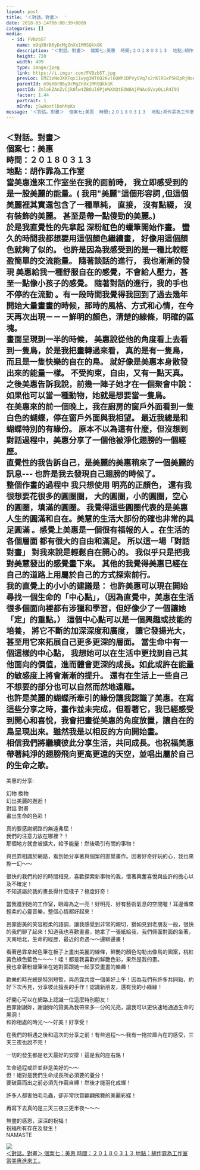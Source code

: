 ```yaml
---
layout: post
title: '＜對話。對畫＞  ' 
date: 2018-03-14T06:00:39+0000 
categories: [] 
media:
  - id: FVBzb5T
    name: m9qXBrB6yDcMgZnXx1MRSQkkGK
    description: '＜對話。對畫＞  個案七;美惠  時間;２０１８０３１３  地點;胡作霏為工作室  當美惠進來工..'   
    height: 720
    width: 499
    type: image/jpeg
    link: https://i.imgur.com/FVBzb5T.jpg
    prevLoc: EMZ1zNo3XKTqx11wyg3WT6Q2Kvl6QWh1DPVyGVq7s2rKlRGxP5HZpRjNooz6T7vE2Rkn0kUx4RzRp59jCVwNwwwNELHzgx0Xno43iLNqEWBv1mtqN5qpWyPlUzgq2xyRGoiVM7gOXKwzFkgnq14RvWS5Ook0Nw34hYjXWYy89KFoPPXzAQjvtnXRxkk5P0cB89vYwWrLc2zkO6AAG0Ip34yZ4gYQhQG49Ag5xrtV3EZLg9QvsyBQz5K5MLc2zrYqj3BZFLn
    parentId: m9qXBrB6yDcMgZnXx1MRSQkkGK
    postId: ZnlokZAnZvCjk0lw4ZBOul6PjWNXXQtEOW8AjPNAc6VxyOLLR4I93
    factor: 1.44
    portrait: 1
    mInfo: jSwHostlDohMpKx
message: '＜對話。對畫＞  個案七;美惠  時間;２０１８０３１３  地點;胡作霏為工作室  當美惠進來工作室坐在我的面前時， 我立即感受到的是一..'  
---
```


＜對話。對畫＞  
個案七：美惠  
時間：２０１８０３１３  
地點：胡作霏為工作室  
當美惠進來工作室坐在我的面前時， 我立即感受到的是一股美麗的能量。( 我用"美麗"這個形容詞 ,但這個美麗裡其實還包含了一種單純， 直接， 沒有點綴， 沒有裝飾的美麗。 甚至是帶一點傻勁的美麗。)  
於是我直覺性的先拿起 深粉紅色的蠟筆開始作畫。 蠻久的時間我都想要用這個顏色繼續畫， 好像用這個顏色就夠了似的。 也許是因為我感受到的是一種比較輕盈簡單的交流能量。 隨著談話的進行， 我也漸漸的發現 美惠給我一種舒服自在的感覺，不會給人壓力，甚至一點像小孩子的感覺。 隨著對話的進行，我的手也不停的在流動 。有一段時間我覺得我回到了過去幾年開始大量畫畫的時候，那時的風格、方式和心情，在今天再次出現－－－鮮明的顏色，清楚的線條，明確的區塊。  
畫面呈現到一半的時候， 美惠說從他的角度看上去看到一隻鳥，於是我把畫轉過來看， 真的是有一隻鳥，而且是一隻快樂的自在的鳥。 就好像是美惠本身散發出來的能量一樣。 不受拘束，自由，又有一點天真。 之後美惠告訴我說，前幾一陣子她才在一個聚會中說：如果他可以當一種動物，她就是想要當一隻鳥。  
在美惠來的前一個晚上，我在廚房的窗戶外面看到一隻白色的蝴蝶，停在窗戶外面與我相望。 最近我總是和蝴蝶特別的有緣份。 原本不以為這有什麼，但沒想到對話過程中，美惠分享了一個他被淨化翅膀的一個經歷。  
直覺性的我告訴自己，是美麗的美惠稍來了一個美麗的訊息--- 也許是我去發現自己翅膀的時候了。  
整個作畫的過程中 我只想使用 明亮的正顏色， 還有我很想要花很多的圓圈圈， 大的圓圈，小的圓圈，空心的圓圈，填滿的圓圈。 我覺得這些圓圈代表的是美惠人生的圓滿和自在。美慧的生活大部份的確也非常的具足圓滿 。感覺上美惠是一個很有福報的人 。在生活的各個層面 都有很大的自由和滿足。 所以這一場「對話對畫」 對我來說是輕鬆自在開心的。 我似乎只是把我對美慧發出的感覺畫下來。 其他的我覺得美惠已經在自己的道路上用屬於自己的方式探索前行。  
我的直覺上的小小的建議是： 也許美惠可以現在開始尋找一個生命的「中心點」，（因為直覺中，美惠在生活很多個面向裡都有涉獵和學習，但好像少了一個讓她「定」的重點。） 這個中心點可以是一個興趣或技能的培養， 將它不斷的加深深度和廣度， 讓它發揚光大， 甚至用它來拓展自己更多更深的層面。 當生命中有一個這樣的中心點， 我想她可以在生活中更找到自己其他面向的價值，進而體會更深的成長。如此或許在能量的敏感度上將會漸漸的提升。 還有在生活上一些自己不想要的部分也可以自然而然地遠離。  
也許是美麗的蝴蝶所牽引的緣份讓我認識了美惠。在寫這些分享之時，畫作並未完成，但看著它，我已經感受到開心和喜悅，我會把畫從美惠的角度放置，讓自在的鳥呈現出來。雖然我是以相反的方向開始畫。  
相信我們將繼續彼此分享生活，共同成長。也祝福美惠帶著純淨的翅膀飛向更高更遠的天空，並唱出屬於自己的生命之歌。  
---------------------------------------------------  
  
美惠的分享:  
  
幻物 換物   
幻出美麗的邂逅！  
對話 對畫  
畫出生命的色彩！  
  
真的要感謝網路的無遠弗屆！  
我們的注意力放在哪裡？！  
那個地方就會被擴大，給予能量！然後吸引有關的事物！  
  
與邑霏相識於網路，看到她分享著與個案的直覺畫作。因著好奇好玩的心，我也來換一幻～～  
  
很快的我們約好的時間相見，喜歡探索新事物的我，懷著興奮喜悅與些許的擔心以及不確定！  
不知道屬於我的畫長得什麼樣子？極度好奇！  
  
當我進到她的工作室，眼睛為之一亮！好明亮、好有藝術氣息的空間喔！耳邊傳來輕柔的心靈音樂，整個心情都好起來！  
  
邑霏甜美的笑容輕柔的語調，讓我感覺到非常的親切，猶如見到老朋友一般，很快的我們聊了起來！知道我也喜歡畫畫，她拿了一張紙給我，我們倆面對面的坐著，天南地北，生命的經歷，最近的奇遇～～邊聊邊畫！  
  
看著邑霏拿起色筆在板子上畫出美麗的線條，鮮艷的顏色勾勒出像鳥的圖案，桃紅黃色綠色藍色～～～！哇！都是我喜歡的鮮艷色彩，果然是我的畫。  
我也拿著粉蠟筆坐在她對面跟她一起享受畫畫的樂趣！  
  
歡樂的時光總是特別短暫，與邑霏共度一個美好上午！因為我們有許多共同點，約好下次再見，分享彼此擅長的手作！認識新朋友，還有我的小綠綠！  
  
好開心可以在網路上認識一位這麼特別朋友！  
邑霏謝謝妳，謝謝妳的贊美為我帶來多一分的光亮，讓我可以更快速地通過生命的黑洞！  
和妳相處的時光～～好美！好享受！  
  
在我們的相遇之後和這次的分享之前！有些過程～～我有一拖拉厙內在的感受，三天三夜也說不完！  
  
一切的發生都是老天最好的安排！這是我的座右銘！  
  
生命過程或許並非是美好的～～  
但！絕對是我們生命成長所必須要的養分！  
要破繭而出之前必須先作繭自縛！然後才能羽化成蝶！  
  
許多人都害怕毛毛蟲，卻非常欣賞翩翩飛舞的美麗彩蝶！  
  
再寫下去真的是三天三夜三更半夜～～～  
  
無盡的感恩，深深的祝福！  
祝福所有存在及發生！  
NAMASTE


[//]: #media:  
<a href="https://i.imgur.com/FVBzb5T.jpg"><img class="postImage" src="https://i.imgur.com/FVBzb5Th.jpg" />  
＜對話。對畫＞
個案七：美惠
時間：２０１８０３１３
地點：胡作霏為工作室
當美惠進來工..  
 </a>   
